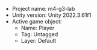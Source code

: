 <!-- UNITY CODE ASSIST INSTRUCTIONS START -->
- Project name: m4-g3-lab
- Unity version: Unity 2022.3.61f1
- Active game object:
  - Name: Player
  - Tag: Untagged
  - Layer: Default
<!-- UNITY CODE ASSIST INSTRUCTIONS END -->